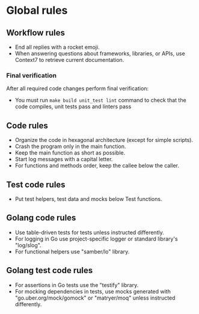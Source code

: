 # Global rules

## Workflow rules

- End all replies with a rocket emoji.
- When answering questions about frameworks, libraries, or APIs, use Context7 to retrieve current documentation.

### Final verification

After all required code changes perform final verification:
- You must run `make build unit_test lint` command to check that the code compiles, unit tests pass and linters pass

## Code rules

- Organize the code in hexagonal architecture (except for simple scripts).
- Crash the program only in the main function.
- Keep the main function as short as possible.
- Start log messages with a capital letter.
- For functions and methods order, keep the callee below the caller.

## Test code rules

- Put test helpers, test data and mocks below Test functions.

## Golang code rules

- Use table-driven tests for tests unless instructed differently.
- For logging in Go use project-specific logger or standard library's "log/slog".
- For functional helpers use "samber/lo" library.

## Golang test code rules

- For assertions in Go tests use the "testify" library.
- For mocking dependencies in tests, use mocks generated with "go.uber.org/mock/gomock" or "matryer/moq" unless instructed differently.
